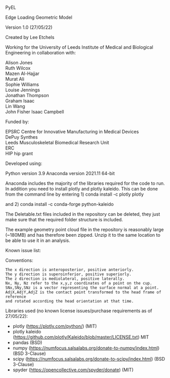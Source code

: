 PyEL

Edge Loading Geometric Model

Version 1.0 (27/05/22)

Created by Lee Etchels

Working for the University of Leeds
Institute of Medical and Biological Engineering
in collaboration with:

Alison Jones  
Ruth Wilcox  
Mazen Al-Hajjar  
Murat Ali  
Sophie Williams  
Louise Jennings  
Jonathan Thompson  
Graham Isaac  
Lin Wang  
John Fisher
Isaac Campbell

Funded by:

EPSRC Centre for Innovative Manufacturing in Medical Devices  
DePuy Synthes  
Leeds Musculoskeletal Biomedical Research Unit  
ERC  
HIP hip grant  

Developed using:

Python version 3.9
Anaconda version 2021.11 64-bit

Anaconda includes the majority of the
libraries required for the code to run.
In addition you need to install plotly
and plotly kaleido. This can be done from
the command line by entering
1)
conda install -c plotly plotly

and 2)
conda install -c conda-forge python-kaleido

The Deletable.txt files included in the
repository can be deleted, they just make
sure that the required folder structure is
included.

The example geometry point cloud file in
the repository is reasonably large (~180MB)
and has therefore been zipped. Unzip it to the
same location to be able to use it in an
analysis.

Known issue list:

Conventions:

    The x direction is anteroposterior, positive anteriorly.  
    The y direction is superoinferior, positive superiorly.  
    The z direction is mediolateral, positive laterally.  
	Nx, Ny, Nz refer to the x,y,z coordinates of a point on the cup.  
	SNx,SNy,SNz is a vector representing the surface normal at a point.  
	AdjX,AdjY,AdjZ is the contact point transformed to the head frame of reference  
	and rotated according the head orientation at that time.

Libraries used (no known license issues/purchase requirements as of 27/05/22):

* plotly (https://plotly.com/python/) (MIT)
* plotly kaleido (https://github.com/plotly/Kaleido/blob/master/LICENSE.txt) MIT
* pandas (BSD)
* numpy (https://numfocus.salsalabs.org/donate-to-numpy/index.html) (BSD 3-Clause)
* scipy (https://numfocus.salsalabs.org/donate-to-scipy/index.html) (BSD 3-Clause)
* spyder (https://opencollective.com/spyder/donate) (MIT)